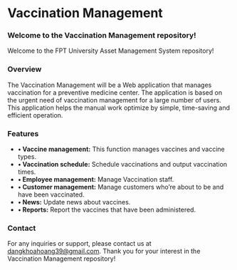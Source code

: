 # Vaccination Management

### Welcome to the Vaccination Management repository!

Welcome to the FPT University Asset Management System repository!

### Overview

The Vaccination Management will be a Web application that manages vaccination for a preventive medicine center. The application is based on the urgent need of vaccination management for a large number of users. This application helps the manual work optimize by simple, time-saving and efficient operation.

### Features

- **•	Vaccine management:** This function manages vaccines and vaccine types.
- **•	Vaccination schedule:** Schedule vaccinations and output vaccination times.
- **•	Employee management:** Manage Vaccination staff.
- **•	Customer management:** Manage customers who’re about to be and have been vaccinated.
- **•	News:** Update news about vaccines.
- **•	Reports:** Report the vaccines that have been administered.

### Contact

For any inquiries or support, please contact us at dangkhoahoang39@gmail.com.
Thank you for your interest in the Vaccination Management repository!
